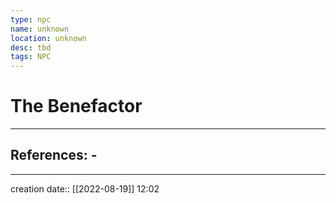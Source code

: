 ```yaml
---
type: npc
name: unknown
location: unknown
desc: tbd
tags: NPC
---
```


# The Benefactor 
___ 
## References: - 
--- 
creation date:: [[2022-08-19]] 12:02